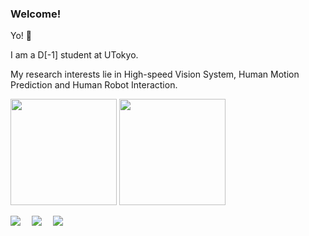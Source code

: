 ### Welcome!

Yo! 🐯  

I am a D[-1] student at UTokyo.  

My research interests lie in High-speed Vision System, Human Motion Prediction and Human Robot Interaction.

<!--Also:  
[@YongpengCao-sony](https://github.com/YongpengCao-sony)  
[Gist](https://gist.github.com/SavickTso)  
-->

<!--
**SavickTso/SavickTso** is a ✨ _special_ ✨ repository because its `README.md` (this file) appears on your GitHub profile.

Here are some ideas to get you started:

- 🔭 I’m currently working on ...
- 🌱 I’m currently learning ...
- 👯 I’m looking to collaborate on ...
- 🤔 I’m looking for help with ...
- 💬 Ask me about ...
- 📫 How to reach me: ...
- 😄 Pronouns: ...
- ⚡ Fun fact: ...
-->

<img src="https://github-readme-stats-3eu8.vercel.app/api?username=savicktso&count_private=true&show_icons=true&theme=cobalt" height="170"> <img src="https://github-readme-stats-3eu8.vercel.app/api/top-langs/?username=SavickTso&theme=tokyonight&layout=compact" height="170">  

<!--
<img src="https://leetcard.jacoblin.cool/savick?theme=dark&font=Syne&ext=heatmap" height="260">
-->

<div align="left">
  <a href="https://linkedin.com/in/yongpeng-cao"><img src="https://img.shields.io/badge/LinkedIn-0077B5?style=flat&logo=linkedin&logoColor=white" /></a>&emsp;
  <a href="https://sites.google.com/view/savicktso"><img src="https://img.shields.io/badge/google-4285F4?style=flat&logo=google&logoColor=white" /></a>&emsp;
  <a href="mailto:savicktso@gmail.com"><img src="https://img.shields.io/badge/Gmail-D14836?style=flat&logo=gmail&logoColor=white" /></a>&emsp;
  <!-- <img src="https://komarev.com/ghpvc/?username=SavickTso&label=Views&color=0e75b6&style=flat" /> -->
</div>
